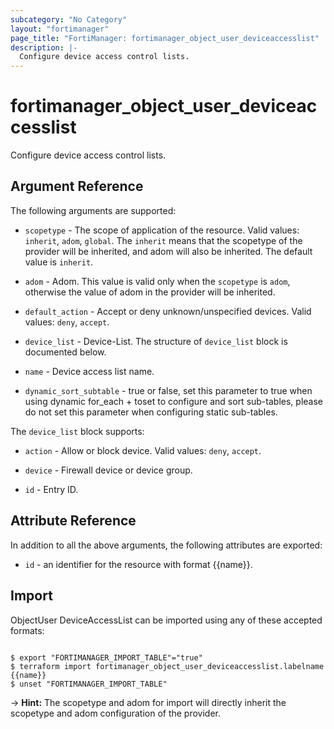 ```yaml
---
subcategory: "No Category"
layout: "fortimanager"
page_title: "FortiManager: fortimanager_object_user_deviceaccesslist"
description: |-
  Configure device access control lists.
---
```


# fortimanager_object_user_deviceaccesslist
Configure device access control lists.

## Argument Reference


The following arguments are supported:

* `scopetype` - The scope of application of the resource. Valid values: `inherit`, `adom`, `global`. The `inherit` means that the scopetype of the provider will be inherited, and adom will also be inherited. The default value is `inherit`.
* `adom` - Adom. This value is valid only when the `scopetype` is `adom`, otherwise the value of adom in the provider will be inherited.

* `default_action` - Accept or deny unknown/unspecified devices. Valid values: `deny`, `accept`.

* `device_list` - Device-List. The structure of `device_list` block is documented below.
* `name` - Device access list name.
* `dynamic_sort_subtable` - true or false, set this parameter to true when using dynamic for_each + toset to configure and sort sub-tables, please do not set this parameter when configuring static sub-tables.

The `device_list` block supports:

* `action` - Allow or block device. Valid values: `deny`, `accept`.

* `device` - Firewall device or device group.
* `id` - Entry ID.


## Attribute Reference

In addition to all the above arguments, the following attributes are exported:
* `id` - an identifier for the resource with format {{name}}.

## Import

ObjectUser DeviceAccessList can be imported using any of these accepted formats:
```

$ export "FORTIMANAGER_IMPORT_TABLE"="true"
$ terraform import fortimanager_object_user_deviceaccesslist.labelname {{name}}
$ unset "FORTIMANAGER_IMPORT_TABLE"
```
-> **Hint:** The scopetype and adom for import will directly inherit the scopetype and adom configuration of the provider.
